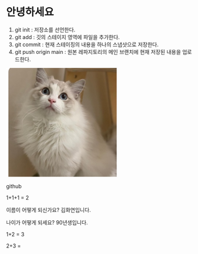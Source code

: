 # 안녕하세요

1. git init : 저장소를 선언한다.
2. git add : 깃의 스테이지 영역에 파일을 추가한다.
3. git commit : 현재 스테이징의 내용을 하나의 스냅샷으로 저장한다.
4. git push origin main : 원본 레파지토리의 메인 브랜치에 현재 저장된 내용을 업로드한다.


![alt text](image.png)

github

1+1+1 = 2

이름이 어떻게 되신가요? 김화연입니다.

나이가 어떻게 되세요? 90년생입니다.

1+2 = 3

2+3 =